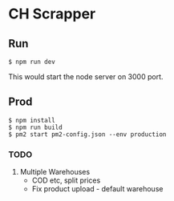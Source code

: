 # CH Scrapper

## Run
    $ npm run dev
This would start the node server on 3000 port.


## Prod
    $ npm install
    $ npm run build
    $ pm2 start pm2-config.json --env production
                       

### TODO

1. Multiple Warehouses
    - COD etc, split prices
    - Fix product upload - default warehouse
    